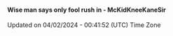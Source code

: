 #### Wise man says only fool rush in - McKidKneeKaneSir
Updated on 04/02/2024 - 00:41:52 (UTC) Time Zone
